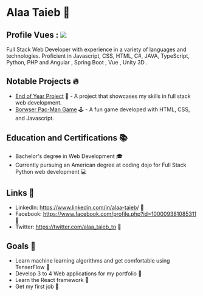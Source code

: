 # Alaa Taieb 🚀
## Profile Vues : ![](https://komarev.com/ghpvc/?username=Alaa-Taieb)

Full Stack Web Developer with experience in a variety of languages and technologies. Proficient in Javascript, CSS, HTML, C#, JAVA, TypeScript, Python, PHP and Angular , Spring Boot , Vue ,  Unity 3D .

## Notable Projects 🔥

- [End of Year Project](https://github.com/Alaa-Taieb/alaa-taieb-MDW-2022) 🚀 - A project that showcases my skills in full stack web development.
- [Borwser Pac-Man Game](https://github.com/Alaa-Taieb/AlaaTaieb_Assignment_Pacman) 🕹️ - A fun game developed with HTML, CSS, and Javascript.

## Education and Certifications 📚

- Bachelor's degree in Web Development 🎓
- Currently pursuing an American degree at coding dojo for Full Stack Python web development 💻

## Links 🔗
- LinkedIn: https://www.linkedin.com/in/alaa-taieb/ 🔗
- Facebook: https://www.facebook.com/profile.php?id=100009381085311 🔗
- Twitter: https://twitter.com/alaa_taieb_tn 🔗

## Goals 🎯
- Learn machine learning algorithms and get comfortable using TenserFlow 🧠
- Develop 3 to 4 Web applications for my portfolio 📱
- Learn the React framework 🔧
- Get my first job 💼
